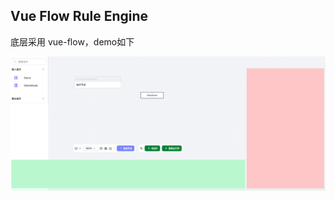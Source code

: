 ## Vue Flow Rule Engine

底层采用 vue-flow，demo如下

![demo](https://raw.githubusercontent.com/boommanpro/vue-flow-rule-engine/refs/heads/main/static/img.png)
